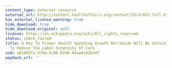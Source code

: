 ```yaml
---
content_type: external-resource
external_url: http://content.healthaffairs.org/content/32/4/653.full.html
has_external_license_warning: true
hide_download: true
hide_download_original: null
license: https://en.wikipedia.org/wiki/All_rights_reserved
status: check_failed
title: A Key To Slower Health Spending Growth Worldwide Will Be Unlocking Innovation
  To Reduce The Labor-Intensity Of Care
uid: a61885fa-d79a-4c06-b2d6-94aa4c416a4f
wayback_url: ''
---
```

